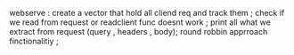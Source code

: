 webserve : 
create a vector that hold all cliend req and track them ;
check if we read from request or readclient func doesnt work ;
print all what we extract from request  (query , headers , body);
round robbin apprroach finctionalitiy ;
